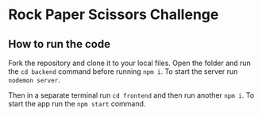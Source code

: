 # Rock Paper Scissors Challenge

## How to run the code

Fork the repository and clone it to your local files. Open the folder and run the `cd backend` command before running `npm i`. To start the server run `nodemon server`.

Then in a separate terminal run `cd frontend` and then run another `npm i`. To start the app run the `npm start` command.